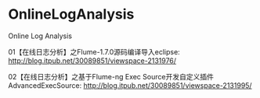 # OnlineLogAnalysis
Online Log Analysis

01【在线日志分析】之Flume-1.7.0源码编译导入eclipse:                          http://blog.itpub.net/30089851/viewspace-2131976/


02【在线日志分析】之基于Flume-ng Exec Source开发自定义插件AdvancedExecSource: 
http://blog.itpub.net/30089851/viewspace-2131995/

